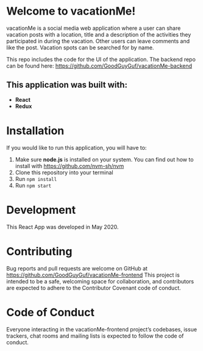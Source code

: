 # Welcome to vacationMe!

vacationMe is a social media web application where a user can share vacation posts with a location, title and a description of the
activities they participated in during the vacation. Other users can leave comments and like the post. Vacation spots can be
searched for by name.

This repo includes the code for the UI of the application. The backend repo can be found here: https://github.com/GoodGuyGuf/vacationMe-backend

## This application was built with:

- **React**
- **Redux**

# Installation
If you would like to run this application, you will have to:

1. Make sure **node.js** is installed on your system. You can find out how to install with https://github.com/nvm-sh/nvm
2. Clone this repository into your terminal
3. Run `npm install`
4. Run `npm start`

# Development
This React App was developed in May 2020.

# Contributing
Bug reports and pull requests are welcome on GitHub at https://github.com/GoodGuyGuf/vacationMe-frontend This project is intended to be a safe, welcoming space for collaboration, and contributors are expected to adhere to the Contributor Covenant code of conduct.

# Code of Conduct
Everyone interacting in the vacationMe-frontend project’s codebases, issue trackers, chat rooms and mailing lists is expected to follow the code of conduct.
